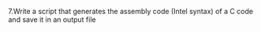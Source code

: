7.Write a script that generates the assembly code (Intel syntax) of a C code and save it in an output file
